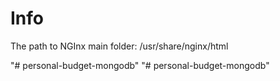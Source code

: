 # Info

The path to NGInx main folder:
/usr/share/nginx/html

"# personal-budget-mongodb" 
"# personal-budget-mongodb" 
